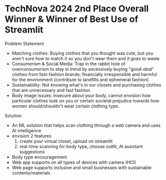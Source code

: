 # TechNova 2024 2nd Place Overall Winner & Winner of Best Use of Streamlit

Problem Statement

- Matching clothes: Buying clothes that you thought was cute, but you aren't sure how to match it so you don't wear them and it goes to waste
- Consumerism & Social Media: Trap in the rabbit hole of overconsumerism to stay in trend by excessively buying "good-deal" clothes from fast-fashion brands; financially irresponsible and harmful for the environment (contribute to landfills and ephemeral fashion)
- Sustainability: Not knowing what's in our closets and purchasing clothes that are unnecessary and fast fashion.  
- Body image issues: insecure about your body, cannot envision how particular clothes look on you or certain societal prejudice towards how women should/shouldn't wear certain clothing type. 

Solution
- An ML solution that helps scan clothing through a web camera and uses AI intelligence
- envision 2 features
  1. create your virtual closet, upload on streamlit 
  2. real-time scanning for body type, choose outfit, AI assistant suggestions
- Body type encouragement
- Web app supports on all types of devices with camera (HCI)
- Web page supports inclusive and small businesses with sustainable contents/materials
